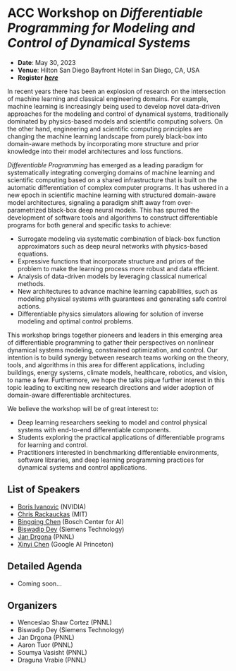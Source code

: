 # ACC Workshop on ***Differentiable Programming for Modeling and Control of Dynamical Systems***
- **Date**: May 30, 2023
- **Venue**: Hilton San Diego Bayfront Hotel in San Diego, CA, USA
- **Register** <a href="https://acc2023.a2c2.org/registration/" target="_blank">***here***</a>

In recent years there has been an explosion of research on the intersection of machine learning and classical engineering domains. For example, machine learning is increasingly being used to develop novel data-driven approaches for the modeling and control of dynamical systems, traditionally dominated by physics-based models and scientific computing solvers. On the other hand, engineering and scientific computing principles are changing the machine learning landscape from purely black-box into domain-aware methods by incorporating more structure and prior knowledge into their model architectures and loss functions. 

*Differentiable Programming* has emerged as a leading paradigm for systematically integrating converging domains of machine learning and scientific computing based on a shared infrastructure that is built on the automatic differentiation of complex computer programs. It has ushered in a new epoch in scientific machine learning with structured domain-aware model architectures, signaling a paradigm shift away from over-parametrized black-box deep neural models. This has spurred the development of software tools and algorithms to construct differentiable programs for both general and specific tasks to achieve:
- Surrogate modeling via systematic combination of black-box function approximators such as deep neural networks with physics-based equations.
- Expressive functions that incorporate structure and priors of the problem to make the learning process more robust and data efficient.
- Analysis of data-driven models by leveraging classical numerical methods.
- New architectures to advance machine learning capabilities, such as modeling physical systems with guarantees and generating safe control actions.
- Differentiable physics simulators allowing for solution of inverse modeling and optimal control problems. 

This workshop brings together pioneers and leaders in this emerging area of differentiable programming to gather their perspectives on nonlinear dynamical systems modeling, constrained optimization, and control. Our intention is to build synergy between research teams working on the theory, tools, and algorithms in this area for different applications, including buildings, energy systems, climate models, healthcare, robotics, and vision, to name a few. Furthermore, we hope the talks pique further interest in this topic leading to exciting new research directions and wider adoption of domain-aware differentiable architectures.

We believe the workshop will be of great interest to: 
- Deep learning researchers seeking to model and control physical systems with end-to-end differentiable components.
- Students exploring the practical applications of differentiable programs for  learning and control.
- Practitioners interested in benchmarking differentiable environments, software libraries, and deep learning programming practices for dynamical systems and control applications. 

## List of Speakers

- <a href="https://www.borisivanovic.com/" target="_blank">Boris Ivanovic</a> (NVIDIA)
- <a href="https://chrisrackauckas.com/" target="_blank">Chris Rackauckas</a> (MIT)
- <a href="https://www.inferlab.org/author/bingqing-chen/" target="_blank">Bingqing Chen</a> (Bosch Center for AI)
- <a href="https://d-biswa.github.io/" target="_blank">Biswadip Dey</a> (Siemens Technology)
- <a href="https://www.linkedin.com/in/drgona/" target="_blank">Jan Drgona</a> (PNNL)
- <a href="https://xinyi.github.io/" target="_blank">Xinyi Chen</a> (Google AI Princeton)

## Detailed Agenda
- Coming soon...

## Organizers
- Wenceslao Shaw Cortez (PNNL)
- Biswadip Dey (Siemens Technology)
- Jan Drgona (PNNL)
- Aaron Tuor (PNNL)
- Soumya Vasisht (PNNL)
- Draguna Vrabie (PNNL)
